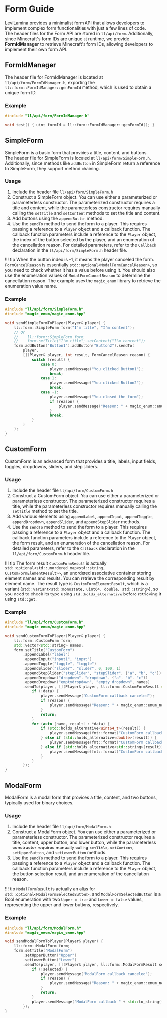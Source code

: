 # Form Guide

LeviLamina provides a minimalist form API that allows developers to implement complex form functionalities with just a
few lines of code.  
The header files for the Form API are stored in `ll/api/form`. Additionally, since Minecraft's form IDs are unique at
runtime, we provide **FormIdManager** to retrieve Minecraft's form IDs, allowing developers to implement their own form
API.

## FormIdManager

The header file for FormIdManager is located at `ll/api/form/FormIdManager.h`, exporting the
`ll::form::FormIdManager::genFormId` method, which is used to obtain a unique form ID.

### Example

```cpp
#include "ll/api/form/FormIdManager.h"

void test() { uint formId = ll::form::FormIdManager::genFormId(); }
```

## SimpleForm

SimpleForm is a basic form that provides a title, content, and buttons.  
The header file for SimpleForm is located at `ll/api/form/SimpleForm.h`.  
Additionally, since methods like `addButton` in SimpleForm return a reference to SimpleForm, they support method
chaining.

### Usage

1. Include the header file `ll/api/form/SimpleForm.h`
2. Construct a SimpleForm object. You can use either a parameterized or parameterless constructor. The parameterized
   constructor requires a title and content, while the parameterless constructor requires manually calling the
   `setTitle` and `setContent` methods to set the title and content.
3. Add buttons using the `appendButton` method.
4. Use the `sendTo` method to send the form to a player. This requires passing a reference to a `Player` object and a
   callback function. The callback function parameters include a reference to the `Player` object, the index of the
   button selected by the player, and an enumeration of the cancellation reason. For detailed parameters, refer to the
   `Callback` declaration in the `ll/api/form/SimpleForm.h` header file.

!!! tip
    When the button index is -1, it means the player canceled the form.  
    `FormCancelReason` is essentially `std::optional<ModalFormCancelReason>`, so you need to check whether it has a value
    before using it. You should also use the enumeration values of `ModalFormCancelReason` to determine the cancellation
    reason. The example uses the `magic_enum` library to retrieve the enumeration value name.

### Example

```cpp
#include "ll/api/form/SimpleForm.h"
#include "magic_enum/magic_enum.hpp"

void sendSimpleFormToPlayer(Player& player) {
    ll::form::SimpleForm form("I'm title", "I'm content");
    // Or
    //    ll::form::SimpleForm form;
    //    form.setTitle("I'm title").setContent("I'm content");
    form.addButton("Button1").addButton("Button2").sendTo(
        player,
        [](Player& player, int result, FormCancelReason reason) {
            switch (result) {
                case 0:
                    player.sendMessage("You clicked Button1");
                    break;
                case 1:
                    player.sendMessage("You clicked Button2");
                    break;
                case -1:
                    player.sendMessage("You closed the form");
                    if (reason) {
                        player.sendMessage("Reason: " + magic_enum::enum_name(reason));
                    }
                    break;
            }
        }
    );
}
```

## CustomForm

CustomForm is an advanced form that provides a title, labels, input fields, toggles, dropdowns, sliders, and step
sliders.

### Usage

1. Include the header file `ll/api/form/CustomForm.h`
2. Construct a CustomForm object. You can use either a parameterized or parameterless constructor. The parameterized
   constructor requires a title, while the parameterless constructor requires manually calling the `setTitle` method to
   set the title.
3. Add various elements using `appendLabel`, `appendInput`, `appendToggle`, `appendDropdown`, `appendSlider`, and
   `appendStepSlider` methods.
4. Use the `sendTo` method to send the form to a player. This requires passing a reference to a `Player` object and a
   callback function. The callback function parameters include a reference to the `Player` object, the form result, and
   an enumeration of the cancellation reason. For detailed parameters, refer to the `Callback` declaration in the
   `ll/api/form/CustomForm.h` header file.

!!! tip
    The form result `CustomFormResult` is actually
    `std::optional<std::unordered_map<std::string, CustomFormElementResult>>`, an unordered associative container storing
    element names and results. You can retrieve the corresponding result by element name. The result type is
    `CustomFormElementResult`, which is a variant (`std::variant<std::monostate, uint64, double, std::string>`), so you need
    to check its type using `std::holds_alternative` before retrieving it using `std::get`.

### Example

```cpp
#include "ll/api/form/CustomForm.h"
#include "magic_enum/magic_enum.hpp"

void sendCustomFormToPlayer(Player& player) {
    ll::form::CustomForm form;
    std::vector<std::string> names;
    form.setTitle("CustomForm")
        .appendLabel("label")
        .appendInput("input1", "input")
        .appendToggle("toggle", "toggle")
        .appendSlider("slider", "slider", 0, 100, 1)
        .appendStepSlider("stepSlider", "stepSlider", {"a", "b", "c"})
        .appendDropdown("dropdown", "dropdown", {"a", "b", "c"})
        .appendDropdown("emptydropdown", "empty dropdown", names)
        .sendTo(player, [](Player& player, ll::form::CustomFormResult const& data, ll::form::FormCancelReason reason) {
            if (!data) {
                player.sendMessage("CustomForm callback canceled");
                if (reason) {
                    player.sendMessage("Reason: " + magic_enum::enum_name(reason));
                }
                return;
            }
            for (auto [name, result] : *data) {
                if (std::holds_alternative<uint64_t>(result)) {
                    player.sendMessage(fmt::format("CustomForm callback {} = {}", name, std::get<uint64_t>(result)));
                } else if (std::holds_alternative<double>(result)) {
                    player.sendMessage(fmt::format("CustomForm callback {} = {}", name, std::get<double>(result)));
                } else if (std::holds_alternative<std::string>(result)) {
                    player.sendMessage(fmt::format("CustomForm callback {} = {}", name, std::get<std::string>(result)));
                }
            }
        });
}
```

## ModalForm

ModalForm is a modal form that provides a title, content, and two buttons, typically used for binary choices.

### Usage

1. Include the header file `ll/api/form/ModalForm.h`
2. Construct a ModalForm object. You can use either a parameterized or parameterless constructor. The parameterized
   constructor requires a title, content, upper button, and lower button, while the parameterless constructor requires
   manually calling `setTitle`, `setContent`, `setUpperButton`, and `setLowerButton` methods.
3. Use the `sendTo` method to send the form to a player. This requires passing a reference to a `Player` object and a
   callback function. The callback function parameters include a reference to the `Player` object, the button selection
   result, and an enumeration of the cancellation reason.

!!! tip
    `ModalFormResult` is actually an alias for `std::optional<ModalFormSelectedButton>`, and `ModalFormSelectedButton` is a
    Bool enumeration with two `Upper = true` and `Lower = false` values, representing the upper and lower buttons,
    respectively.

### Example

```cpp
#include "ll/api/form/ModalForm.h"
#include "magic_enum/magic_enum.hpp"

void sendModalFormToPlayer(Player& player) {
    ll::form::ModalForm form;
    form.setTitle("ModalForm")
        .setUpperButton("Upper")
        .setLowerButton("Lower")
        .sendTo(player, [](Player& player, ll::form::ModalFormResult selected, ll::form::FormCancelReason reason) {
            if (!selected) {
                player.sendMessage("ModalForm callback canceled");
                if (reason) {
                    player.sendMessage("Reason: " + magic_enum::enum_name(reason));
                }
                return;
            }
            player.sendMessage("ModalForm callback " + std::to_string((bool)selected));
        });
}
```

